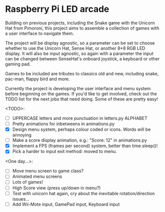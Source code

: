 # Raspberry Pi LED arcade

Building on previous projects, including the Snake game with the Unicorn Hat
from Pimoroni, this project aims to assemble a collection of games with a user
interface to navigate them.

The project will be display agnostic, so a parameter can be set to choose
whether to use the Unicorn Hat, Sense Hat, or another 8*8 RGB LED display.
It will also be input agnostic, so again with a parameter the input can be
changed between SenseHat's onboard joystick, a keyboard or other gaming pad.

Games to be included are tributes to classics old and new, including snake,
pac-man, flappy bird and more.

Currently the project is developing the user interface and menu system before
beginning on the games. If you'd like to get involved, check out the TODO list
for the next jobs that need doing. Some of these are pretty easy!

\<TODO\>:
- [ ] UPPERCASE letters and more punctuation in letters.py ALPHABET
- [ ] Pretty animations for inbetweens in animations.py
- [x] Design menu system, perhaps colour coded or icons. Words will be  annoying
- [ ] Make a score display animation, e.g.: "Score: 12" in animations.py
- [x] Implement a FPS (frames per second) system, better than time.sleep()!
- [x] Pick a harder to input exit method: moved to menu.

\<One day...\>:
- [ ] Move menu screen to game class?
- [ ] Animated menu screens
- [ ] Lots of games!
- [ ] High Score view (press up/down in menu?)
- [ ] Test with unicorn hat again, cry about the inevitable rotation/direction issues...
- [ ] Add Wii-Mote input, GamePad input, Keyboard input
